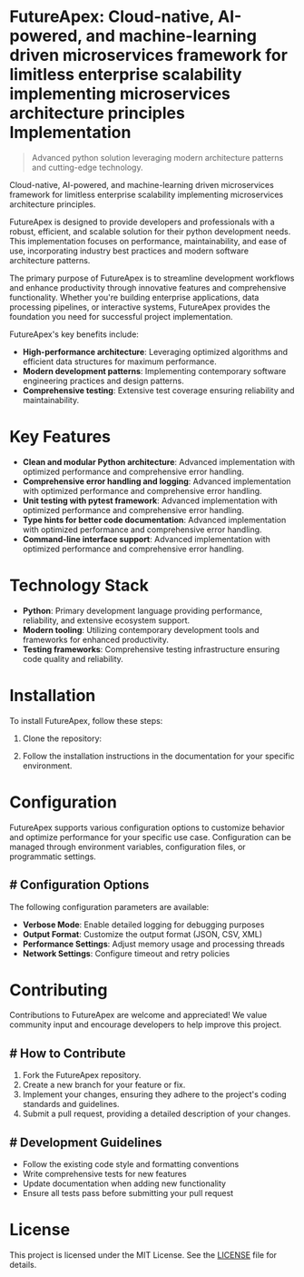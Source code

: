 <!-- fallback_FutureApex_20250802193820_56307 -->

# FutureApex: Cloud-native, AI-powered, and machine-learning driven microservices framework for limitless enterprise scalability implementing microservices architecture principles Implementation
> Advanced python solution leveraging modern architecture patterns and cutting-edge technology.

Cloud-native, AI-powered, and machine-learning driven microservices framework for limitless enterprise scalability implementing microservices architecture principles.

FutureApex is designed to provide developers and professionals with a robust, efficient, and scalable solution for their python development needs. This implementation focuses on performance, maintainability, and ease of use, incorporating industry best practices and modern software architecture patterns.

The primary purpose of FutureApex is to streamline development workflows and enhance productivity through innovative features and comprehensive functionality. Whether you're building enterprise applications, data processing pipelines, or interactive systems, FutureApex provides the foundation you need for successful project implementation.

FutureApex's key benefits include:

* **High-performance architecture**: Leveraging optimized algorithms and efficient data structures for maximum performance.
* **Modern development patterns**: Implementing contemporary software engineering practices and design patterns.
* **Comprehensive testing**: Extensive test coverage ensuring reliability and maintainability.

# Key Features

* **Clean and modular Python architecture**: Advanced implementation with optimized performance and comprehensive error handling.
* **Comprehensive error handling and logging**: Advanced implementation with optimized performance and comprehensive error handling.
* **Unit testing with pytest framework**: Advanced implementation with optimized performance and comprehensive error handling.
* **Type hints for better code documentation**: Advanced implementation with optimized performance and comprehensive error handling.
* **Command-line interface support**: Advanced implementation with optimized performance and comprehensive error handling.

# Technology Stack

* **Python**: Primary development language providing performance, reliability, and extensive ecosystem support.
* **Modern tooling**: Utilizing contemporary development tools and frameworks for enhanced productivity.
* **Testing frameworks**: Comprehensive testing infrastructure ensuring code quality and reliability.

# Installation

To install FutureApex, follow these steps:

1. Clone the repository:


2. Follow the installation instructions in the documentation for your specific environment.

# Configuration

FutureApex supports various configuration options to customize behavior and optimize performance for your specific use case. Configuration can be managed through environment variables, configuration files, or programmatic settings.

## # Configuration Options

The following configuration parameters are available:

* **Verbose Mode**: Enable detailed logging for debugging purposes
* **Output Format**: Customize the output format (JSON, CSV, XML)
* **Performance Settings**: Adjust memory usage and processing threads
* **Network Settings**: Configure timeout and retry policies

# Contributing

Contributions to FutureApex are welcome and appreciated! We value community input and encourage developers to help improve this project.

## # How to Contribute

1. Fork the FutureApex repository.
2. Create a new branch for your feature or fix.
3. Implement your changes, ensuring they adhere to the project's coding standards and guidelines.
4. Submit a pull request, providing a detailed description of your changes.

## # Development Guidelines

* Follow the existing code style and formatting conventions
* Write comprehensive tests for new features
* Update documentation when adding new functionality
* Ensure all tests pass before submitting your pull request

# License

This project is licensed under the MIT License. See the [LICENSE](https://github.com/cerenyilmazjinx/FutureApex/blob/main/LICENSE) file for details.
